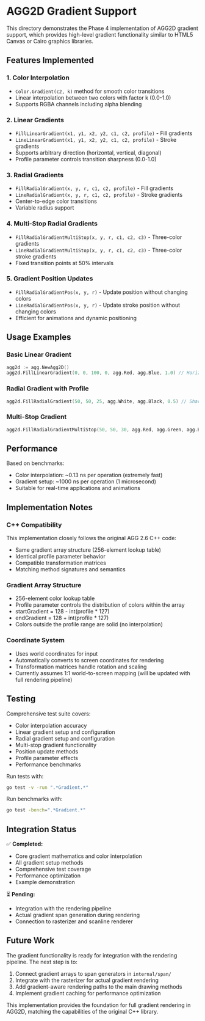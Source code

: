 # AGG2D Gradient Support

This directory demonstrates the Phase 4 implementation of AGG2D gradient support, which provides high-level gradient functionality similar to HTML5 Canvas or Cairo graphics libraries.

## Features Implemented

### 1. Color Interpolation

- `Color.Gradient(c2, k)` method for smooth color transitions
- Linear interpolation between two colors with factor k (0.0-1.0)
- Supports RGBA channels including alpha blending

### 2. Linear Gradients

- `FillLinearGradient(x1, y1, x2, y2, c1, c2, profile)` - Fill gradients
- `LineLinearGradient(x1, y1, x2, y2, c1, c2, profile)` - Stroke gradients
- Supports arbitrary direction (horizontal, vertical, diagonal)
- Profile parameter controls transition sharpness (0.0-1.0)

### 3. Radial Gradients

- `FillRadialGradient(x, y, r, c1, c2, profile)` - Fill gradients
- `LineRadialGradient(x, y, r, c1, c2, profile)` - Stroke gradients
- Center-to-edge color transitions
- Variable radius support

### 4. Multi-Stop Radial Gradients

- `FillRadialGradientMultiStop(x, y, r, c1, c2, c3)` - Three-color gradients
- `LineRadialGradientMultiStop(x, y, r, c1, c2, c3)` - Three-color stroke gradients
- Fixed transition points at 50% intervals

### 5. Gradient Position Updates

- `FillRadialGradientPos(x, y, r)` - Update position without changing colors
- `LineRadialGradientPos(x, y, r)` - Update stroke position without changing colors
- Efficient for animations and dynamic positioning

## Usage Examples

### Basic Linear Gradient

```go
agg2d := agg.NewAgg2D()
agg2d.FillLinearGradient(0, 0, 100, 0, agg.Red, agg.Blue, 1.0) // Horizontal red-to-blue
```

### Radial Gradient with Profile

```go
agg2d.FillRadialGradient(50, 50, 25, agg.White, agg.Black, 0.5) // Sharp transition
```

### Multi-Stop Gradient

```go
agg2d.FillRadialGradientMultiStop(50, 50, 30, agg.Red, agg.Green, agg.Blue)
```

## Performance

Based on benchmarks:

- Color interpolation: ~0.13 ns per operation (extremely fast)
- Gradient setup: ~1000 ns per operation (1 microsecond)
- Suitable for real-time applications and animations

## Implementation Notes

### C++ Compatibility

This implementation closely follows the original AGG 2.6 C++ code:

- Same gradient array structure (256-element lookup table)
- Identical profile parameter behavior
- Compatible transformation matrices
- Matching method signatures and semantics

### Gradient Array Structure

- 256-element color lookup table
- Profile parameter controls the distribution of colors within the array
- startGradient = 128 - int(profile \* 127)
- endGradient = 128 + int(profile \* 127)
- Colors outside the profile range are solid (no interpolation)

### Coordinate System

- Uses world coordinates for input
- Automatically converts to screen coordinates for rendering
- Transformation matrices handle rotation and scaling
- Currently assumes 1:1 world-to-screen mapping (will be updated with full rendering pipeline)

## Testing

Comprehensive test suite covers:

- Color interpolation accuracy
- Linear gradient setup and configuration
- Radial gradient setup and configuration
- Multi-stop gradient functionality
- Position update methods
- Profile parameter effects
- Performance benchmarks

Run tests with:

```bash
go test -v -run ".*Gradient.*"
```

Run benchmarks with:

```bash
go test -bench=".*Gradient.*"
```

## Integration Status

✅ **Completed:**

- Core gradient mathematics and color interpolation
- All gradient setup methods
- Comprehensive test coverage
- Performance optimization
- Example demonstration

⏳ **Pending:**

- Integration with the rendering pipeline
- Actual gradient span generation during rendering
- Connection to rasterizer and scanline renderer

## Future Work

The gradient functionality is ready for integration with the rendering pipeline. The next step is to:

1. Connect gradient arrays to span generators in `internal/span/`
2. Integrate with the rasterizer for actual gradient rendering
3. Add gradient-aware rendering paths to the main drawing methods
4. Implement gradient caching for performance optimization

This implementation provides the foundation for full gradient rendering in AGG2D, matching the capabilities of the original C++ library.
